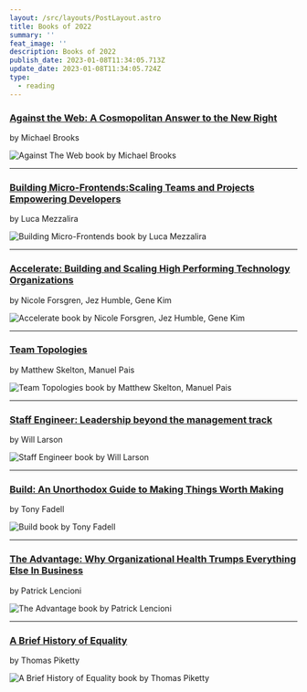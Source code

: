 ```yaml
---
layout: /src/layouts/PostLayout.astro
title: Books of 2022
summary: ''
feat_image: ''
description: Books of 2022
publish_date: 2023-01-08T11:34:05.713Z
update_date: 2023-01-08T11:34:05.724Z
type:
  - reading
---
```


<h3><a href="https://www.johnhuntpublishing.com/zer0-books/our-books/against-web" target="_blank">Against the Web: A Cosmopolitan Answer to the New Right</a></h3>

by Michael Brooks

![Against The Web book by Michael Brooks](/images/uploads/against_the_web.png 'Against The Web book by Michael Brooks')

<hr>

<h3><a href="https://www.buildingmicrofrontends.com/" target="_blank">Building Micro-Frontends:Scaling Teams and Projects Empowering Developers</a></h3>

by Luca Mezzalira

![Building Micro-Frontends book by Luca Mezzalira](/images/uploads/microfrontends.png 'Building Micro-Frontends book by Luca Mezzalira')

<hr>

<h3><a href="https://itrevolution.com/product/accelerate/" target="_blank">Accelerate: Building and Scaling High Performing Technology Organizations</a></h3>

by Nicole Forsgren, Jez Humble, Gene Kim

![Accelerate book by Nicole Forsgren, Jez Humble, Gene Kim](/images/uploads/accelerate.png 'Accelerate book by Nicole Forsgren, Jez Humble, Gene Kim')

<hr>

<h3><a href="https://itrevolution.com/product/team-topologies/" target="_blank">Team Topologies</a></h3>

by Matthew Skelton, Manuel Pais

![Team Topologies book by Matthew Skelton, Manuel Pais](/images/uploads/team_topo.png 'Team Topologies book by Matthew Skelton, Manuel Pais')

<hr>

<h3><a href="https://staffeng.com/book" target="_blank">Staff Engineer: Leadership beyond the management track</a></h3>

by Will Larson

![Staff Engineer book by Will Larson](/images/uploads/staff.png 'Staff Engineer book by Will Larson')

<hr>

<h3><a href="https://www.buildc.com/the-book" target="_blank">Build: An Unorthodox Guide to Making Things Worth Making</a></h3>

by Tony Fadell

![Build book by Tony Fadell](/images/uploads/build.png 'Build book by Tony Fadell')

<hr>

<h3><a href="https://www.amazon.com/Advantage-Organizational-Everything-Business-Lencioni-ebook/dp/B006ORWT3Y" target="_blank">The Advantage: Why Organizational Health Trumps Everything Else In Business</a></h3>

by Patrick Lencioni

![The Advantage book by Patrick Lencioni](/images/uploads/advantage.png 'The Advantage book by Patrick Lencioni')

<hr>

<h3><a href="https://www.hup.harvard.edu/catalog.php?isbn=9780674273559" target="_blank">A Brief History of Equality</a></h3>

by Thomas Piketty

![A Brief History of Equality book by Thomas Piketty](/images/uploads/equality.png 'A Brief History of Equality book by Thomas Piketty')
